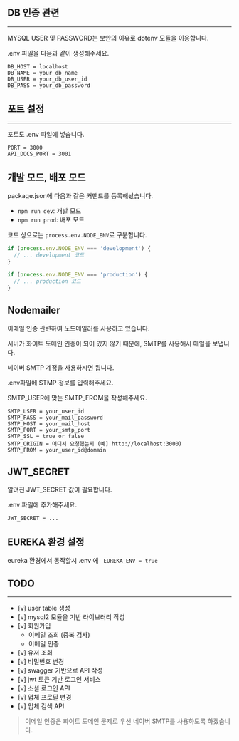 ## DB 인증 관련

---

MYSQL USER 및 PASSWORD는 보안의 이유로 dotenv 모듈을 이용합니다.

.env 파일을 다음과 같이 생성해주세요.

```
DB_HOST = localhost
DB_NAME = your_db_name
DB_USER = your_db_user_id
DB_PASS = your_db_password
```

## 포트 설정

---

포트도 .env 파일에 넣습니다.

```
PORT = 3000
API_DOCS_PORT = 3001
```

## 개발 모드, 배포 모드

package.json에 다음과 같은 커맨드를 등록해놨습니다.

- `npm run dev`: 개발 모드
- `npm run prod`: 배포 모드

코드 상으로는 `process.env.NODE_ENV`로 구분합니다.

```javascript
if (process.env.NODE_ENV === 'development') {
  // ... development 코드
}

if (process.env.NODE_ENV === 'production') {
  // ... production 코드
}
```

## Nodemailer

이메일 인증 관련하여 노드메일러를 사용하고 있습니다.

서버가 화이트 도메인 인증이 되어 있지 않기 때문에, SMTP를 사용해서 메일을 보냅니다.

네이버 SMTP 계정을 사용하시면 됩니다.

.env파일에 STMP 정보를 입력해주세요.

SMTP_USER에 맞는 SMTP_FROM을 작성해주세요.

```
SMTP_USER = your_user_id
SMTP_PASS = your_mail_password
SMTP_HOST = your_mail_host
SMTP_PORT = your_smtp_port
SMTP_SSL = true or false
SMTP_ORIGIN = 어디서 요청했는지 (예] http://localhost:3000)
SMTP_FROM = your_user_id@domain
```

## JWT_SECRET

알려진 JWT_SECRET 값이 필요합니다.

.env 파일에 추가해주세요.

```
JWT_SECRET = ...
```

## EUREKA 환경 설정

eureka 환경에서 동작할시
.env 에
` EUREKA_ENV = true`

## TODO

---

- [v] user table 생성
- [v] mysql2 모듈을 기반 라이브러리 작성
- [v] 회원가입
  - 이메일 조회 (중복 검사)
  - 이메일 인증
- [v] 유저 조회
- [v] 비밀번호 변경
- [v] swagger 기반으로 API 작성
- [v] jwt 토큰 기반 로그인 서비스
- [v] 소셜 로그인 API
- [v] 업체 프로필 변경
- [v] 업체 검색 API

> 이메일 인증은 화이트 도메인 문제로 우선 네이버 SMTP를 사용하도록 하겠습니다.
